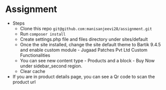 # Assignment
- Steps
  - Clone this repo `git@github.com:manisanjeevi28/assignment.git`
  - Run `composer install`
  - Create settings.php file and files directory under sites/default
  - Once the site installed, change the site default theme to Bartik 9.4.5 and enable custom module - Jugaad Patches Pvt Ltd Custom Functionalities
  - You can see new content type - Products and a block - Buy Now under sidebar_second region.
  - Clear cache
- If you are in product details page, you can see a Qr code to scan the product url
